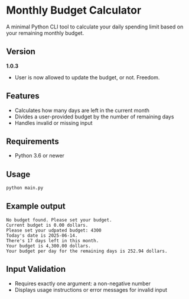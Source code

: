# Monthly Budget Calculator

A minimal Python CLI tool to calculate your daily spending limit based on your remaining monthly budget.

## Version

**1.0.3**  
- User is now allowed to update the budget, or not. Freedom.

## Features

- Calculates how many days are left in the current month
- Divides a user-provided budget by the number of remaining days
- Handles invalid or missing input

## Requirements

- Python 3.6 or newer

## Usage

```bash
python main.py
```

## Example output 

```
No budget found. Please set your budget.
Current budget is 0.00 dollars.
Please set your udpated budget: 4300
Today's date is 2025-06-14.
There's 17 days left in this month.
Your budget is 4,300.00 dollars.
Your budget per day for the remaining days is 252.94 dollars.
```

## Input Validation

- Requires exactly one argument: a non-negative number
- Displays usage instructions or error messages for invalid input

